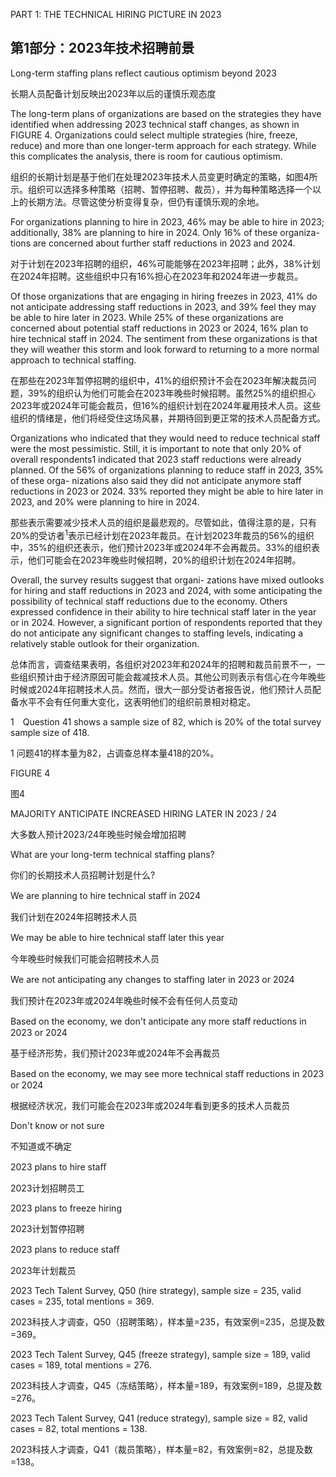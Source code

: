PART 1: THE TECHNICAL HIRING PICTURE IN 2023

## 第1部分：2023年技术招聘前景


Long-term staffing 
plans reflect cautious 
optimism beyond 2023

长期人员配备计划反映出2023年以后的谨慎乐观态度

The long-term plans of organizations are based on 
the strategies they have identified when addressing 
2023 technical staff changes, as shown in FIGURE 4. 
Organizations could select multiple strategies (hire, 
freeze, reduce) and more than one longer-term 
approach for each strategy. While this complicates 
the analysis, there is room for cautious optimism.

组织的长期计划是基于他们在处理2023年技术人员变更时确定的策略，如图4所示。组织可以选择多种策略（招聘、暂停招聘、裁员），并为每种策略选择一个以上的长期方法。尽管这使分析变得复杂，但仍有谨慎乐观的余地。


For organizations planning to hire in 2023, 46% 
may be able to hire in 2023; additionally, 38% are 
planning to hire in 2024. Only 16% of these organiza-
tions are concerned about further staff reductions in 
2023 and 2024.

对于计划在2023年招聘的组织，46%可能能够在2023年招聘；此外，38%计划在2024年招聘。这些组织中只有16%担心在2023年和2024年进一步裁员。


Of those organizations that are engaging in hiring 
freezes in 2023, 41% do not anticipate addressing staff 
reductions in 2023, and 39% feel they may be able to 
hire later in 2023. While 25% of these organizations 
are concerned about potential staff reductions in 2023 
or 2024, 16% plan to hire technical staff in 2024. The 
sentiment from these organizations is that they will 
weather this storm and look forward to returning to a 
more normal approach to technical staffing.

在那些在2023年暂停招聘的组织中，41%的组织预计不会在2023年解决裁员问题，39%的组织认为他们可能会在2023年晚些时候招聘。虽然25%的组织担心2023年或2024年可能会裁员，但16%的组织计划在2024年雇用技术人员。这些组织的情绪是，他们将经受住这场风暴，并期待回到更正常的技术人员配备方式。


Organizations who indicated that they would need 
to reduce technical staff were the most pessimistic. 
Still, it is important to note that only 20% of overall 
respondents1 indicated that 2023 staff reductions 
were already planned. Of the 56% of organizations 
planning to reduce staff in 2023, 35% of these orga-
nizations also said they did not anticipate anymore 
staff reductions in 2023 or 2024. 33% reported they 
might be able to hire later in 2023, and 20% were 
planning to hire in 2024.

那些表示需要减少技术人员的组织是最悲观的。尽管如此，值得注意的是，只有20%的受访者<sup>1</sup>表示已经计划在2023年裁员。在计划2023年裁员的56%的组织中，35%的组织还表示，他们预计2023年或2024年不会再裁员。33%的组织表示，他们可能会在2023年晚些时候招聘，20%的组织计划在2024年招聘。

Overall, the survey results suggest that organi-
zations have mixed outlooks for hiring and staff 
reductions in 2023 and 2024, with some anticipating 
the possibility of technical staff reductions due to 
the economy. Others expressed confidence in their 
ability to hire technical staff later in the year or in 2024. However, a significant portion of respondents 
reported that they do not anticipate any significant 
changes to staffing levels, indicating a relatively 
stable outlook for their organization.

总体而言，调查结果表明，各组织对2023年和2024年的招聘和裁员前景不一，一些组织预计由于经济原因可能会裁减技术人员。其他公司则表示有信心在今年晚些时候或2024年招聘技术人员。然而，很大一部分受访者报告说，他们预计人员配备水平不会有任何重大变化，这表明他们的组织前景相对稳定。


1 Question 41 shows a sample size of 82, which is 20% of the 
total survey sample size of 418.


1 问题41的样本量为82，占调查总样本量418的20%。


FIGURE 4 

图4

MAJORITY ANTICIPATE INCREASED HIRING LATER IN 2023 / 24

大多数人预计2023/24年晚些时候会增加招聘

What are your long-term technical staffing plans? 

你们的长期技术人员招聘计划是什么?

We are planning to hire
technical staﬀ in 2024

我们计划在2024年招聘技术人员

We may be able to hire
technical staﬀ later this year

今年晚些时候我们可能会招聘技术人员

We are not anticipating
any changes to staﬃng
later in 2023 or 2024

我们预计在2023年或2024年晚些时候不会有任何人员变动

Based on the economy, we
don't anticipate any more staﬀ
reductions in 2023 or 2024

基于经济形势，我们预计2023年或2024年不会再裁员

Based on the economy, we
may see more technical staﬀ
reductions in 2023 or 2024

根据经济状况，我们可能会在2023年或2024年看到更多的技术人员裁员

Don't know or not sure

不知道或不确定

2023 plans to hire staﬀ

2023计划招聘员工

2023 plans to freeze hiring

2023计划暂停招聘

2023 plans to reduce staﬀ

2023年计划裁员


2023 Tech Talent Survey, Q50 (hire strategy), sample size = 235, valid cases = 235, total mentions = 369.

2023科技人才调查，Q50（招聘策略），样本量=235，有效案例=235，总提及数=369。

2023 Tech Talent Survey, Q45 (freeze strategy), sample size = 189, valid cases = 189, total mentions = 276.

2023科技人才调查，Q45（冻结策略），样本量=189，有效案例=189，总提及数=276。

2023 Tech Talent Survey, Q41 (reduce strategy), sample size = 82, valid cases = 82, total mentions = 138.

2023科技人才调查，Q41（裁员策略），样本量=82，有效案例=82，总提及数=138。